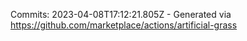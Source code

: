 Commits: 2023-04-08T17:12:21.805Z - Generated via https://github.com/marketplace/actions/artificial-grass
<br>

